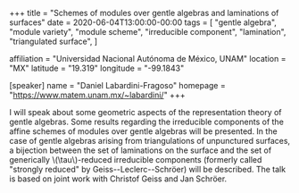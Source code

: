 +++
title = "Schemes of modules over gentle algebras and laminations of surfaces"
date = 2020-06-04T13:00:00-00:00
tags = [
    "gentle algebra", 
    "module variety",
    "module scheme", 
    "irreducible component", 
    "lamination", 
    "triangulated surface",
]

affiliation = "Universidad Nacional Autónoma de México, UNAM"
location = "MX"
latitude = "19.319"
longitude = "-99.1843"

[speaker]
  name = "Daniel Labardini-Fragoso"
  homepage = "https://www.matem.unam.mx/~labardini/"
+++

I will speak about some geometric aspects of the representation theory of
gentle algebras. Some results regarding the irreducible components of the
affine schemes of modules over gentle algebras will be presented. In the
case of gentle algebras arising from triangulations of unpunctured
surfaces, a bijection between the set of laminations on the surface and the
set of generically \\(\tau\\)-reduced irreducible components (formerly called
"strongly reduced" by Geiss--Leclerc--Schröer) will be described. The talk is
based on joint work with Christof Geiss and Jan Schröer.
